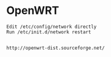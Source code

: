 
# OpenWRT

    Edit /etc/config/network directly
    Run /etc/init.d/network restart


    http://openwrt-dist.sourceforge.net/
